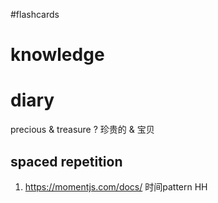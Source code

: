 #flashcards 

# knowledge


# diary



precious & treasure
?
珍贵的 & 宝贝 <!--SR:!2023-01-31-10-43,2,230-->



## spaced repetition
1. https://momentjs.com/docs/ 时间pattern HH